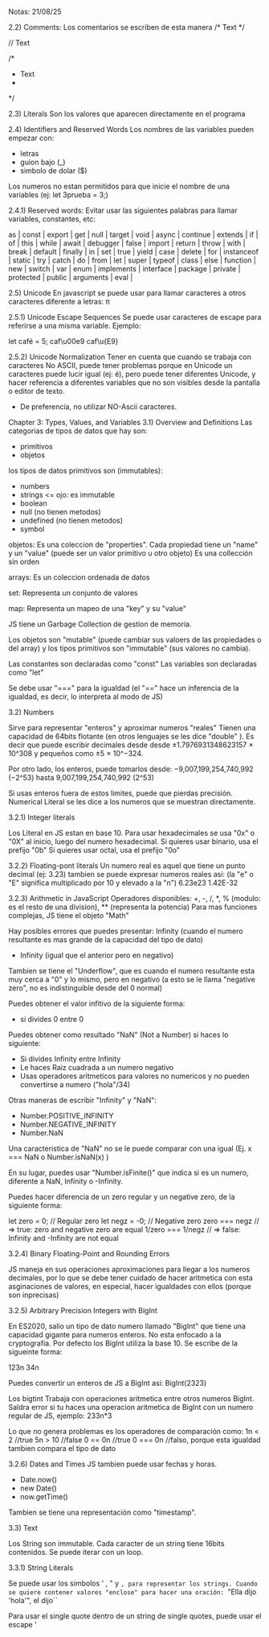 Notas: 21/08/25

2.2) Comments:
Los comentarios se escriben de esta manera
/* Text */

// Text

/* 
 * Text
 *
 */

 2.3) Literals
 Son los valores que aparecen directamente en el programa

 2.4) Identifiers and Reserved Words
 Los nombres de las variables pueden empezar con:
 - letras
 - guion bajo (_)
 - simbolo de dolar ($)

 Los numeros no estan permitidos para que inicie el nombre de una variables (ej: let 3prueba = 3;)


2.4.1) Reserved words:
Evitar usar las siguientes palabras para llamar variables, constantes, etc:

as | const | export | get | null | target | void |
async | continue | extends | if | of | this | while |
await | debugger | false | import | return | throw | with |
break | default | finally | in | set | true | yield |
case | delete | for | instanceof | static | try |
catch | do | from | let | super | typeof |
class | else | function | new | switch | var |
enum | implements | interface | package | private | protected | public |
arguments | eval |

2.5) Unicode
En javascript se puede usar para llamar caracteres a otros caracteres diferente a letras: π 

2.5.1) Unicode Escape Sequences
Se puede usar caracteres de escape para referirse a una misma variable. Ejemplo:

let café = 5;
caf\u00e9
caf\u{E9}


2.5.2) Unicode Normalization
Tener en cuenta que cuando se trabaja con caracteres No ASCII, puede tener problemas porque en Unicode un caracteres puede lucir igual (ej: é), pero puede tener diferentes Unicode, y hacer referencia a diferentes variables que no son visibles desde la pantalla o editor de texto.
- De preferencia, no utilizar NO-Ascii caracteres.


Chapter 3: Types, Values, and Variables
3.1) Overview and Definitions
Las categorias de tipos de datos que hay son:
- primitivos
- objetos

los tipos de datos primitivos son (immutables):
- numbers
- strings <= ojo: es immutable
- boolean
- null (no tienen metodos)
- undefined (no tienen metodos)
- symbol

objetos:
 Es una coleccion de "properties". Cada propiedad tiene un "name" y un "value" (puede ser un valor primitivo u otro objeto) 
 Es una collección sin orden

arrays:
 Es un coleccion ordenada de datos

set:
 Representa un conjunto de valores

map:
 Representa un mapeo de una "key" y su "value"


JS tiene un Garbage Collection de gestion de memoria.

Los objetos son "mutable" (puede cambiar sus valoers de las propiedades o del array) y los tipos primitivos son "immutable" (sus valores no cambia).

Las constantes son declaradas como "const"
Las variables son declaradas como "let"

Se debe usar "===" para la igualdad (el "==" hace un inferencia de la igualdad, es decir, lo interpreta al modo de JS)

3.2) Numbers

Sirve para representar "enteros" y aproximar numeros "reales"
Tienen una capacidad de 64bits flotante (en otros lenguajes se les dice "double" ).
Es decir que puede escribir decimales desde desde ±1.7976931348623157 × 10^308 y pequeños como ±5 × 10^−324.

Por otro lado, los enteros, puede tomarlos desde:
−9,007,199,254,740,992 (−2^53) hasta 9,007,199,254,740,992 (2^53)

Si usas enteros fuera de estos limites, puede que pierdas precisión.
Numerical Literal se les dice a los numeros que se muestran directamente.

3.2.1) Integer literals

Los Literal en JS estan en base 10.
Para usar hexadecimales se usa "0x" o "0X" al inicio, luego del numero hexadecimal.
Si quieres usar binario, usa el prefijo "0b" 
Si quieres usar octal, usa el prefijo "0o"

3.2.2) Floating-pont literals
Un numero real es aquel que tiene un punto decimal (ej: 3.23)
tambien se puede expresar numeros reales asi:
(la "e" o "E" significa multiplicado por 10 y elevado a la "n")
6.23e23
1.42E-32

3.2.3) Arithmetic in JavaScript
Operadores disponibles:
+, -, /, *, % (modulo: es el resto de una division), ** (representa la potencia)
Para mas funciones complejas, JS tiene el objeto "Math"

Hay posibles errores que puedes presentar:
  Infinity (cuando el numero resultante es mas grande de la capacidad del tipo de dato)
  - Infinity (igual que el anterior pero en negativo)

Tambien se tiene el "Underflow", que es cuando el numero resultante esta muy cerca a "0" y lo mismo, pero en negativo (a esto se le llama "negative zero", no es indistinguible desde del 0 normal)

Puedes obtener el valor infitivo de la siguiente forma:
- si divides 0 entre 0

Puedes obtener como resultado "NaN" (Not a Number) si haces lo siguiente:
- Si divides Infinity entre Infinity
- Le haces Raiz cuadrada a un numero negativo
- Usas operadores aritmeticos para valores no numericos y no pueden convertirse a numero ("hola"/34)

Otras maneras de escribir "Infinity" y "NaN":
- Number.POSITIVE_INFINITY
- Number.NEGATIVE_INFINITY
- Number.NaN

Una caracteristica de "NaN" no se le puede comparar con una igual (Ej. x === NaN  o  Number.isNaN(x) )

En su lugar, puedes usar "Number.isFinite()" que indica si es un numero, diferente a NaN, Infinity o -Infinity.

Puedes hacer diferencia de un zero regular y un negative zero, de la siguiente forma:

let zero = 0; // Regular zero
let negz = -0; // Negative zero
zero === negz // => true: zero and negative zero are equal
1/zero === 1/negz // => false: Infinity and -Infinity are not equal

3.2.4) Binary Floating-Point and Rounding Errors

JS maneja en sus operaciones aproximaciones para llegar a los numeros decimales, por lo que se debe tener cuidado de hacer aritmetica con esta asginaciones de valores, en especial, hacer igualdades con ellos (porque son inprecisas)

3.2.5) Arbitrary Precision Integers with BigInt

En ES2020, salio un tipo de dato numero llamado "BigInt" que tiene una capacidad gigante para numeros enteros. No esta enfocado a la cryptografia.
Por defecto los BigInt utiliza la base 10.
Se escribe de la sigueinte forma:

123n
34n

Puedes convertir un enteros de JS a BigInt asi:
BigInt(2323)

Los bigtint Trabaja con operaciones aritmetica entre otros numeros BigInt.
Saldra error si tu haces una operacion aritmetica de BigInt con un numero regular de JS, ejemplo:
233n*3

Lo que no genera problemas es los operadores de comparación como:
1n < 2 //true
5n > 10 //false
0 == 0n //true
0 === 0n //falso, porque esta igualdad tambien compara el tipo de dato


3.2.6) Dates and Times
JS tambien puede usar fechas y horas. 
- Date.now()
- new Date()
- now.getTime()

Tambien se tiene una representación como "timestamp".

3.3) Text

Los String son immutable.
Cada caracter de un string tiene 16bits contenidos.
Se puede iterar con un loop.

3.3.1) String Literals

Se puede usar los simbolos ' , " y `, para representar los strings.
Cuando se quiere contener valores "enclose" para hacer una oración:
`"Ella dijo 'hola'", el dijo``

Para usar el single quote dentro de un string de single quotes, puede usar el escape \'